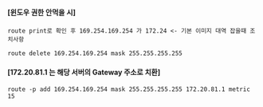 #### [윈도우 권한 안먹을 시]

```
route print로 확인 후 169.254.169.254 가 172.24 <- 기본 이미지 대역 잡을때 조치사항
```

```
route delete 169.254.169.254 mask 255.255.255.255
```

#### [172.20.81.1 는 해당 서버의 Gateway 주소로 치환]

```
route -p add 169.254.169.254 mask 255.255.255.255 172.20.81.1 metric 15
```
